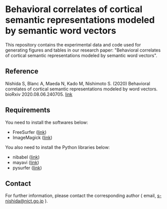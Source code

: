 # Behavioral correlates of cortical semantic representations modeled by semantic word vectors

This repository contains the experimental data and code used for generating figures and tables in our research paper: "Behavioral correlates of cortical semantic representations modeled by semantic word vectors".

## Reference

Nishida S, Blanc A, Maeda N, Kado M, Nishimoto S. (2020) Behavioral correlates of cortical semantic representations modeled by word vectors. bioRxiv 2020.08.06.240705. [link](https://www.biorxiv.org/content/10.1101/2020.08.06.240705v2)

## Requirements

You need to install the softwares below:

* FreeSurfer ([link](https://surfer.nmr.mgh.harvard.edu/))
* ImageMagick ([link](https://imagemagick.org/))

You also need to install the Python libraries below:

* nibabel ([link](https://nipy.org/nibabel/))
* mayavi ([link](https://mayavi.readthedocs.io/))
* pysurfer ([link](https://pysurfer.github.io/))

## Contact

For further information, please contact the corresponding author ( email, s-nishida@nict.go.jp ).
